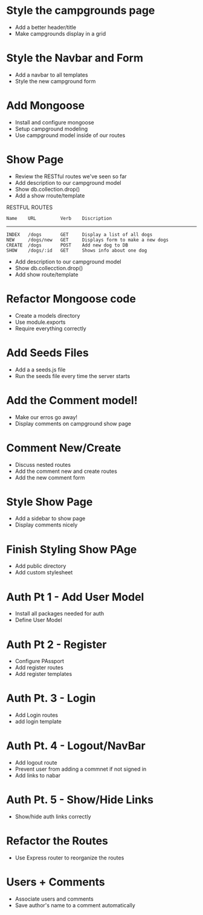 # Style the campgrounds page
* Add a better header/title
* Make campgrounds display in a grid

# Style the Navbar and Form
* Add a navbar to all templates
* Style the new campground form

# Add Mongoose
* Install and configure mongoose
* Setup campground modeling
* Use campground model inside of our routes

# Show Page
* Review the RESTful routes we've seen so far
* Add description to our campground model
* Show db.collection.drop()
* Add a show rroute/template

RESTFUL ROUTES

    Name    URL         Verb    Discription
_________________________________________________________
    INDEX   /dogs       GET     Display a list of all dogs
    NEW     /dogs/new   GET     Displays form to make a new dogs
    CREATE  /dogs       POST    Add new dog to DB
    SHOW    /dogs/:id   GET     Shows info about one dog
* Add description to our campground model
* Show db.collecction.drop()
* Add  show route/template


# Refactor Mongoose code
* Create a models directory
* Use module.exports
* Require everything correctly

# Add Seeds Files
* Add a a seeds.js file
* Run the seeds file every time the server starts

# Add the Comment model!
* Make our erros go away!
* Display comments on campground show page

# Comment New/Create
* Discuss nested routes
* Add the comment new and create routes
* Add the new comment form

# Style Show Page
* Add a sidebar to show page
* Display comments nicely

# Finish Styling Show PAge
* Add public directory
* Add custom stylesheet

# Auth Pt 1 - Add User Model
* Install all packages needed for auth
* Define User Model

# Auth Pt 2 - Register
* Configure PAssport
* Add register routes
* Add register templates

# Auth Pt. 3 - Login
* Add Login routes
* add login template

# Auth Pt. 4 - Logout/NavBar
* Add logout route
* Prevent user from adding a commnet if not signed in
* Add links to nabar

# Auth Pt. 5 - Show/Hide Links
* Show/hide auth links correctly

# Refactor the Routes
* Use Express router to reorganize the routes

# Users + Comments
* Associate users and comments
* Save author's name to a comment automatically